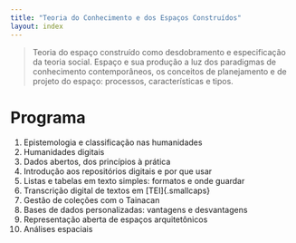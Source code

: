 ```yaml
---
title: "Teoria do Conhecimento e dos Espaços Construídos"
layout: index
---
```


> Teoria do espaço construído como desdobramento e especificação da
> teoria social. Espaço e sua produção a luz dos paradigmas de
> conhecimento contemporâneos, os conceitos de planejamento e de projeto
> do espaço: processos, características e tipos.

# Programa #

1. Epistemologia e classificação nas humanidades
2. Humanidades digitais
3. Dados abertos, dos princípios à prática
4. Introdução aos repositórios digitais e por que usar
5. Listas e tabelas em texto simples: formatos e onde guardar
6. Transcrição digital de textos em [TEI]{.smallcaps} 
7. Gestão de coleções com o Tainacan
8. Bases de dados personalizadas: vantagens e desvantagens
9. Representação aberta de espaços arquitetônicos
10. Análises espaciais

